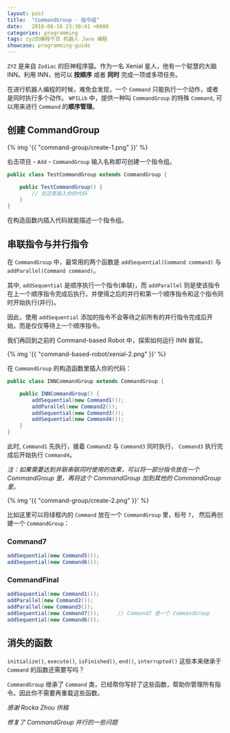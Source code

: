 ```yaml
---
layout: post
title:  "CommandGroup · 指令组"
date:   2016-08-16 23:30:41 +0800
categories: programming
tags: zyz的编程干货 机器人 Java 编程
showcase: programming-guide
---
```


`ZYZ` 是来自 `Zodiac` 的巨神程序猿。作为一名 Xenial 星人，他有一个聪慧的大脑 INN。利用
INN，他可以 **按顺序** 或者 **同时** 完成一项或多项任务。

在进行机器人编程的时候，难免会发现，一个 `Command` 只能执行一个动作，或者是同时执行多个动作。
`WPILib` 中，提供一种叫 `CommandGroup` 的特殊 `Command`, 可以用来进行 `Command` 的**顺序管理**。


## 创建 CommandGroup

{% img '{{ "command-group/create-1.png" }}' %}

右击项目 - `Add` - `CommandGroup` 输入名称即可创建一个指令组。

```java
public class TestCommandGroup extends CommandGroup {

    public TestCommandGroup() {
        // 在这里插入你的代码
    }
}
```

在构造函数内插入代码就能描述一个指令组。


## 串联指令与并行指令

在 `CommandGroup` 中，最常用的两个函数是 `addSequential(Command command)` 与
`addParallel(Command command)`。

其中, `addSequential` 是顺序执行一个指令(串联)，而 `addParallel`
则是使该指令在上一个顺序指令完成后执行，并使得之后的并行和第一个顺序指令和这个指令同时开始执行(并行)。

因此，使用 `addSequential` 添加的指令不会等待之前所有的并行指令完成后开始，而是仅仅等待上一个顺序指令。

我们再回到之前的 Command-based Robot 中，探索如何运行 INN 器官。

{% img '{{ "command-based-robot/xenial-2.png" }}' %}

在 `CommandGroup` 的构造函数里插入你的代码：

```java
public class INNCommandGroup extends CommandGroup {

    public INNCommandGroup() {
        addSequential(new Command1());
        addParallel(new Command2());
        addSequential(new Command3());
        addSequential(new Command4());
    }
}
```

此时, `Command1` 先执行，接着 `Command2` 与 `Command3` 同时执行，
`Command3` 执行完成后开始执行 `Command4`。

*注：如果需要达到并联串联同时使用的效果，可以将一部分指令放在一个 CommandGroup 里，再将这个 CommandGroup 加到其他的 CommandGroup 里。*

{% img '{{ "command-group/create-2.png" }}' %}

比如这里可以将绿框内的 `Command` 放在一个 `CommandGroup` 里，标号 `7`，
然后再创建一个 `CommandGroup`：

### Command7

```java
addSequential(new Command5());
addSequential(new Command6());
```

### CommandFinal

```java
addSequential(new Command1());
addParallel(new Command2());
addParallel(new Command3());
addSequential(new Command7());      // Command7 是一个 CommandGroup
addSequential(new Command6());
```

## 消失的函数

`initialize()`, `execute()`, `isFinished()`, `end()`, `interrupted()` 这些本来继承于 `Command` 的函数还需要写吗？

`CommandGroup` 继承了 `Command` 类，已经帮你写好了这些函数，帮助你管理所有指令。因此你不需要再重载这些函数。

*感谢 Rocka Zhou 供稿*

*修复了 CommandGroup 并行的一些问题*
